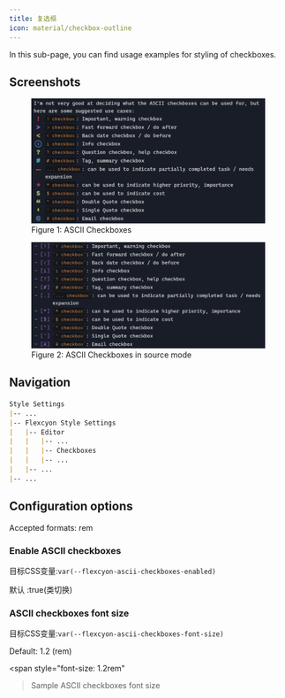 ```yaml
---
title: 复选框
icon: material/checkbox-outline
---
```


In this sub-page, you can find usage examples for styling of checkboxes.

## Screenshots

<figure markdown="span">
    <img src="../../../../assets/screenshots/ascii_checkboxes1.png" width="800"
    alt="Figure 1: ASCII Checkboxes">
    <figcaption
>Figure 1: ASCII Checkboxes</figcaption>
</figure>

<figure markdown="span">
    <img src="../../../../assets/screenshots/ascii_checkboxes2.png" width="800"
    alt="Figure 2: ASCII Checkboxes in source mode">
    <figcaption
>Figure 2: ASCII Checkboxes in source mode</figcaption>
</figure>

## Navigation

```md
Style Settings
|-- ...
|-- Flexcyon Style Settings
|   |-- Editor
|   |   |-- ...
|   |   |-- Checkboxes
|   |   |-- ...
|   |-- ...
|-- ...
```

## Configuration options

Accepted formats: rem

### Enable ASCII checkboxes

目标CSS变量:`var(--flexcyon-ascii-checkboxes-enabled)`

默认 :true(类切换)

### ASCII checkboxes font size

目标CSS变量:`var(--flexcyon-ascii-checkboxes-font-size)`

Default: 1.2 (rem)

<span style="font-size: 1.2rem"
>Sample ASCII checkboxes font size</span>

